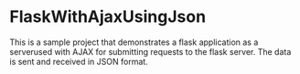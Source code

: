 # FlaskWithAjaxUsingJson
This is a sample project that demonstrates a flask application as a serverused with AJAX for submitting requests to the flask server. The data is sent and received in JSON format.
